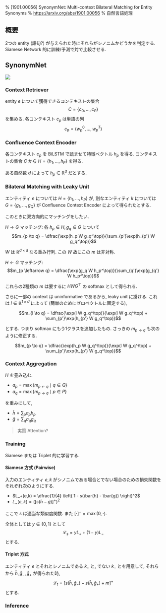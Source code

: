 % [1901.00056] SynonymNet: Multi-context Bilateral Matching for Entity Synonyms
% https://arxiv.org/abs/1901.00056
% 自然言語処理

## 概要

2つの entity (語句?) が与えられた時にそれらがシノニムかどうかを判定する.
Siamese Network 的に訓練/予測で対で比較させる.

## SynonymNet

![](https://i.imgur.com/k3vGP6u.png)

### Context Retriever

entity $e$ について獲得できるコンテキストの集合
$$C = \{ c_0, \ldots, c_P \}$$
を集める.
各コンテキスト $c_p$ は単語の列
$$c_p = ( w_p^0,\ldots,w_p^T )$$

### Confluence Context Encoder

各コンテキスト $c_p$ を BiLSTM で読ませて特徴ベクトル $h_p$ を得る.
コンテキストの集合 $C$ から $H = \{h_1,\ldots,h_P\}$ を得る.

ある自然数 $d$ によって $h_p \in \mathbb R^d$ だとする.

### Bilateral Matching with Leaky Unit

エンティティ $e$ については $H = \{h_1,\ldots,h_P\}$ が,
別なエンティティ $k$ については $G = \{g_1,\ldots,g_Q\}$ が Confluence Context Encoder によって得られたとする.

このときに双方向的にマッチングをしたい.

$H \to G$ マッチング:
各 $h_p \in H, g_q \in G$ について
$$m_{p \to q} = \dfrac{\exp(h_p W g_q^\top)}{\sum_{p'}\exp(h_{p'} W g_q^\top)}$$

$W$ は $\mathbb R^{d \times d}$ なる重み行列.
この $W$ 故にこの $m$ は非対称.

$H \leftarrow G$ マッチング:
$$m_{p \leftarrow q} = \dfrac{\exp(g_q W h_p^\top)}{\sum_{q'}\exp(g_{q'} W h_p^\top)}$$

これらの2種類の $m$ は要するに $HWG^\top$ の softmax として得られる.

さらに一部の context は uninformative であるから, leaky unit に掛ける.
これは $l \in \mathbb R^{1 \times d}$ によって (簡単のためにゼロベクトルに固定する),

$$m_{l \to q} = \dfrac{\exp(l W g_q^\top)}{\exp(l W g_q^\top) + \sum_{p'}\exp(h_{p'} W g_q^\top)}$$

とする. つまり softmax にもう1クラスを追加したもの.
さっきの $m_{p \to q}$ も次のように修正する.

$$m_{p \to q} = \dfrac{\exp(h_p W g_q^\top)}{\exp(l W g_q^\top) + \sum_{p'}\exp(h_{p'} W g_q^\top)}$$

### Context Aggregation

$H$ を畳み込む.

- $a_p = \max \{ m_{p \leftarrow q} \mid q \in Q \}$
- $a_q = \max \{ m_{p \to q} \mid p \in P \}$

を重みにして,

- $\bar{h} = \sum_p a_p h_p$
- $\bar{g} = \sum_q a_q g_q$

> 実質 Attention?

### Training

Siamese または Triplet 的に学習する.

#### Siamese 方式 (Pairwise)

入力のエンティティ $e,k$ がシノニムである場合とでない場合のための損失関数をそれぞれ次のようにする.

- $L_+(e,k) = \dfrac{1}{4} \left( 1 - s(\bar{h} - \bar{g}) \right)^2$
- $L_-(e,k) = \left( [ s(\bar{h} - \bar{g}) ]^+ \right)^2$

ここで $s$ は適当な類似度関数.
また $[ \cdot ]^+ = \max(0, \cdot)$.

全体としては $y \in \{0,1\}$ として
$$\mathcal L_s = y L_+ + (1-y) L_-$$
とする.

#### Triplet 方式

エンティティ $e$ とそれとシノニムである $k_+$ と, でない $k_-$ とを用意して,
それらから $\bar{h}, \bar{g}_-, \bar{g}_+$ が得られた時,
$$\mathcal L_t = [ s(\bar{h}, \bar{g}_-) - s(\bar{h}, \bar{g}_+) + m ]^+$$
とする.

### Inference
